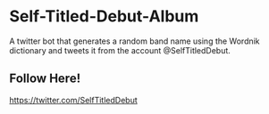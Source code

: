 # Self-Titled-Debut-Album
A twitter bot that generates a random band name using the Wordnik dictionary and tweets it from the account @SelfTitledDebut.

## Follow Here!
https://twitter.com/SelfTitledDebut
